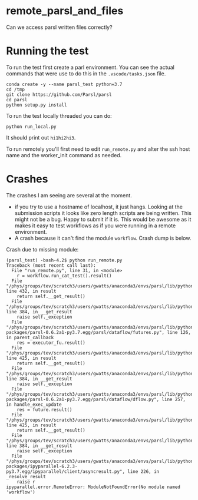 # remote_parsl_and_files
Can we access parsl written files correctly?

# Running the test

To run the test first create a parl environment. You can see the actual commands that were use to
do this in the `.vscode/tasks.json` file.

    conda create -y --name parsl_test python=3.7
    cd /tmp
    git clone https://github.com/Parsl/parsl
    cd parsl
    python setup.py install

To run the test locally threaded you can do:

    python run_local.py

It should print out `hi1hi2hi3`.

To run remotely you'll first need to edit `run_remote.py` and alter the ssh host name and the worker_init command as needed.

# Crashes

The crashes I am seeing are several at the moment.

- if you try to use a hostname of localhost, it just hangs. Looking at the submission scripts it looks like zero length scripts are being written. This might not be a bug. Happy to submit if it is. This would be awesome as it makes it easy to test workflows as if you were running in a remote environment.
- A crash because it can't find the module `workflow`. Crash dump is below.

Crash due to missing module:
```
(parsl_test) -bash-4.2$ python run_remote.py
Traceback (most recent call last):
  File "run_remote.py", line 31, in <module>
    r = workflow.run_cat_test().result()
  File "/phys/groups/tev/scratch3/users/gwatts/anaconda3/envs/parsl/lib/python3.7/concurrent/futures/_base.py", line 432, in result
    return self.__get_result()
  File "/phys/groups/tev/scratch3/users/gwatts/anaconda3/envs/parsl/lib/python3.7/concurrent/futures/_base.py", line 384, in __get_result
    raise self._exception
  File "/phys/groups/tev/scratch3/users/gwatts/anaconda3/envs/parsl/lib/python3.7/site-packages/parsl-0.6.2a1-py3.7.egg/parsl/dataflow/futures.py", line 126, in parent_callback
    res = executor_fu.result()
  File "/phys/groups/tev/scratch3/users/gwatts/anaconda3/envs/parsl/lib/python3.7/concurrent/futures/_base.py", line 425, in result
    return self.__get_result()
  File "/phys/groups/tev/scratch3/users/gwatts/anaconda3/envs/parsl/lib/python3.7/concurrent/futures/_base.py", line 384, in __get_result
    raise self._exception
  File "/phys/groups/tev/scratch3/users/gwatts/anaconda3/envs/parsl/lib/python3.7/site-packages/parsl-0.6.2a1-py3.7.egg/parsl/dataflow/dflow.py", line 257, in handle_exec_update
    res = future.result()
  File "/phys/groups/tev/scratch3/users/gwatts/anaconda3/envs/parsl/lib/python3.7/concurrent/futures/_base.py", line 425, in result
    return self.__get_result()
  File "/phys/groups/tev/scratch3/users/gwatts/anaconda3/envs/parsl/lib/python3.7/concurrent/futures/_base.py", line 384, in __get_result
    raise self._exception
  File "/phys/groups/tev/scratch3/users/gwatts/anaconda3/envs/parsl/lib/python3.7/site-packages/ipyparallel-6.2.3-py3.7.egg/ipyparallel/client/asyncresult.py", line 226, in _resolve_result
    raise r
ipyparallel.error.RemoteError: ModuleNotFoundError(No module named 'workflow')
```